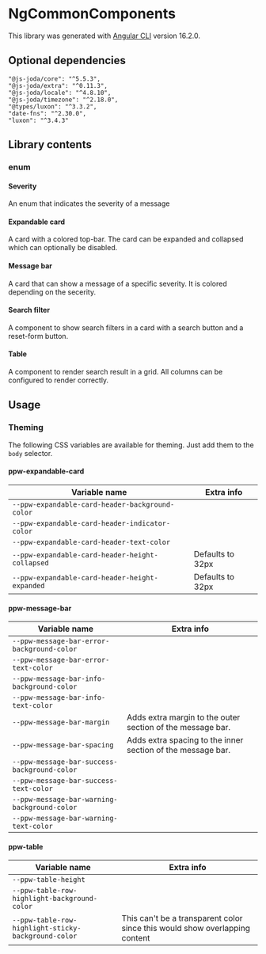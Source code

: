 # NgCommonComponents

This library was generated with [Angular CLI](https://github.com/angular/angular-cli) version 16.2.0.

## Optional dependencies

    "@js-joda/core": "^5.5.3",
    "@js-joda/extra": "^0.11.3",
    "@js-joda/locale": "^4.8.10",
    "@js-joda/timezone": "^2.18.0",
    "@types/luxon": "^3.3.2",
    "date-fns": "^2.30.0",
    "luxon": "^3.4.3"

## Library contents

### enum

#### Severity

An enum that indicates the severity of a message

#### Expandable card

A card with a colored top-bar. The card can be expanded and collapsed which can optionally be disabled.

#### Message bar

A card that can show a message of a specific severity. It is colored depending on the secerity.

#### Search filter

A component to show search filters in a card with a search button and a reset-form button.

#### Table

A component to render search result in a grid. All columns can be configured to render correctly.

## Usage

### Theming

The following CSS variables are available for theming. Just add them to the `body` selector.

#### ppw-expandable-card

| Variable name                                   | Extra info       |
| ----------------------------------------------- | ---------------- |
| `--ppw-expandable-card-header-background-color` |                  |
| `--ppw-expandable-card-header-indicator-color`  |                  |
| `--ppw-expandable-card-header-text-color`       |                  |
| `--ppw-expandable-card-header-height-collapsed` | Defaults to 32px |
| `--ppw-expandable-card-header-height-expanded`  | Defaults to 32px |

#### ppw-message-bar

| Variable name                                | Extra info                                                  |
| -------------------------------------------- | ----------------------------------------------------------- |
| `--ppw-message-bar-error-background-color`   |                                                             |
| `--ppw-message-bar-error-text-color`         |                                                             |
| `--ppw-message-bar-info-background-color`    |                                                             |
| `--ppw-message-bar-info-text-color`          |                                                             |
| `--ppw-message-bar-margin`                   | Adds extra margin to the outer section of the message bar.  |
| `--ppw-message-bar-spacing`                  | Adds extra spacing to the inner section of the message bar. |
| `--ppw-message-bar-success-background-color` |                                                             |
| `--ppw-message-bar-success-text-color`       |                                                             |
| `--ppw-message-bar-warning-background-color` |                                                             |
| `--ppw-message-bar-warning-text-color`       |                                                             |

#### ppw-table

| Variable name                                       | Extra info                                                                  |
| --------------------------------------------------- | --------------------------------------------------------------------------- |
| `--ppw-table-height`                                |                                                                             |
| `--ppw-table-row-highlight-background-color`        |                                                                             |
| `--ppw-table-row-highlight-sticky-background-color` | This can't be a transparent color since this would show overlapping content |
